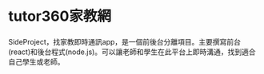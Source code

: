 # tutor360家教網

###
SideProject，找家教即時通訊app，是一個前後台分離項目。主要撰寫前台(react)和後台程式(node.js)。可以讓老師和學生在此平台上即時溝通，找到適合自己學生或老師。

